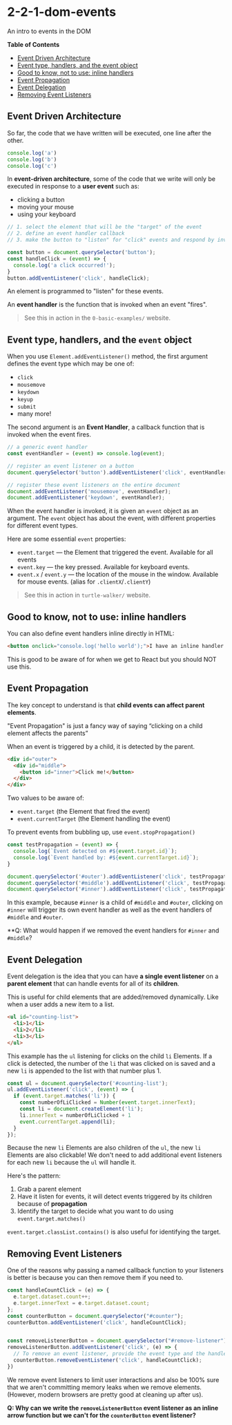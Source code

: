 # 2-2-1-dom-events

An intro to events in the DOM

**Table of Contents**
- [Event Driven Architecture](#event-driven-architecture)
- [Event type, handlers, and the event object](#event-type-handlers-and-the-event-object)
- [Good to know, not to use: inline handlers](#good-to-know-not-to-use-inline-handlers)
- [Event Propagation](#event-propagation)
- [Event Delegation](#event-delegation)
- [Removing Event Listeners](#removing-event-listeners)

## Event Driven Architecture

So far, the code that we have written will be executed, one line after the other.

```js
console.log('a')
console.log('b')
console.log('c')
```

In **event-driven architecture**, some of the code that we write will only be executed in response to a **user event** such as:
* clicking a button
* moving your mouse
* using your keyboard

```js
// 1. select the element that will be the "target" of the event
// 2. define an event handler callback
// 3. make the button to "listen" for "click" events and respond by invoking the event handler

const button = document.querySelector('button');
const handleClick = (event) => {
  console.log('a click occurred!');
}
button.addEventListener('click', handleClick);
```

An element is programmed to "listen" for these events.

An **event handler** is the function that is invoked when an event "fires".

> See this in action in the `0-basic-examples/` website.

## Event type, handlers, and the `event` object

When you use `Element.addEventListener()` method, the first argument defines the event type which may be one of:
- `click`
- `mousemove`
- `keydown`
- `keyup`
- `submit`
- many more!

The second argument is an **Event Handler**, a callback function that is invoked when the event fires.
```js
// a generic event handler
const eventHandler = (event) => console.log(event);

// register an event listener on a button
document.querySelector('button').addEventListener('click', eventHandler);

// register these event listeners on the entire document
document.addEventListener('mousemove', eventHandler);
document.addEventListener('keydown', eventHandler);
```

When the event handler is invoked, it is given an `event` object as an argument. The `event` object has about the event, with different properties for different event types.

Here are some essential `event` properties:

- `event.target` — the Element that triggered the event. Available for all events
- `event.key` — the key pressed. Available for keyboard events.
- `event.x` / `event.y` — the location of the mouse in the window. Available for mouse events. (alias for `.clientX`/`.clientY`)

> See this in action in `turtle-walker/` website.

## Good to know, not to use: inline handlers

You can also define event handlers inline directly in HTML:

```html
<button onclick="console.log('hello world');">I have an inline handler!</button>
```

This is good to be aware of for when we get to React but you should NOT use this.

## Event Propagation

The key concept to understand is that **child events can affect parent elements**. 

"Event Propagation" is just a fancy way of saying “clicking on a child element affects the parents”

When an event is triggered by a child, it is detected by the parent.

```html
<div id="outer">
  <div id="middle">
    <button id="inner">Click me!</button>
  </div>
</div>
```

Two values to be aware of:
- `event.target` (the Element that fired the event)
- `event.currentTarget` (the Element handling the event)

To prevent events from bubbling up, use `event.stopPropagation()`

```js
const testPropagation = (event) => {
  console.log(`Event detected on #${event.target.id}`);
  console.log(`Event handled by: #${event.currentTarget.id}`);
}

document.querySelector('#outer').addEventListener('click', testPropagation);
document.querySelector('#middle').addEventListener('click', testPropagation);
document.querySelector('#inner').addEventListener('click', testPropagation);
```

In this example, because `#inner` is a child of `#middle` and `#outer`, clicking on `#inner` will trigger its own event handler as well as the event handlers of `#middle` and `#outer`.

**Q: What would happen if we removed the event handlers for `#inner` and `#middle`?

## Event Delegation

Event delegation is the idea that you can have **a single event listener** on a **parent element** that can handle events for all of its **children**. 

This is useful for child elements that are added/removed dynamically. Like when a user adds a new item to a list.

```html
<ul id="counting-list">
  <li>1</li>
  <li>2</li>
  <li>3</li>
</ul>
```

This example has the `ul` listening for clicks on the child `li` Elements. If a click is detected, the number of the `li` that was clicked on is saved and a new `li` is appended to the list with that number plus 1. 

```js
const ul = document.querySelector('#counting-list');
ul.addEventListener('click', (event) => {
  if (event.target.matches('li')) {
    const numberOfLiClicked = Number(event.target.innerText);
    const li = document.createElement('li');
    li.innerText = numberOfLiClicked + 1
    event.currentTarget.append(li);
  }
});
```

Because the new `li` Elements are also children of the `ul`, the new `li` Elements are also clickable! We don't need to add additional event listeners for each new `li` because the `ul` will handle it.

Here's the pattern: 
1. Grab a parent element
2. Have it listen for events, it will detect events triggered by its children because of **propagation**
3. Identify the target to decide what you want to do using `event.target.matches()`

`event.target.classList.contains()` is also useful for identifying the target.

## Removing Event Listeners
One of the reasons why passing a named callback function to your listeners is better is because you can then remove them if you need to. 

```js
const handleCountClick = (e) => {
  e.target.dataset.count++;
  e.target.innerText = e.target.dataset.count;
};
const counterButton = document.querySelector("#counter");
counterButton.addEventListener('click', handleCountClick);


const removeListenerButton = document.querySelector("#remove-listener");
removeListenerButton.addEventListener('click', (e) => {
  // To remove an event listener, provide the event type and the handler
  counterButton.removeEventListener('click', handleCountClick);
})
```

We remove event listeners to limit user interactions and also be 100% sure that we aren't committing memory leaks when we remove elements. (However, modern browsers are pretty good at cleaning up after us). 

**Q: Why can we write the `removeListenerButton` event listener as an inline arrow function but we can't for the `counterButton` event listener?**
